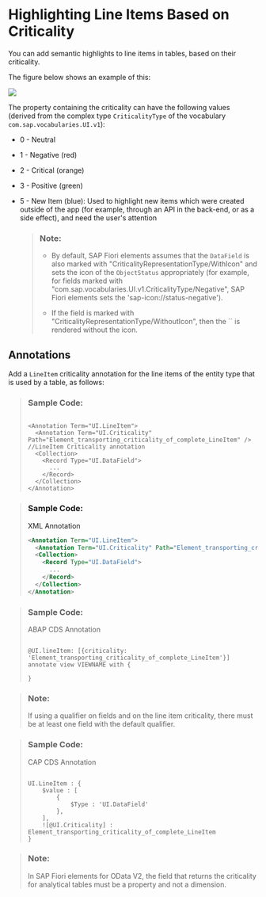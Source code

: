 <!-- loio0d501b16e43d45d0a19ae54a3be883d3 -->

# Highlighting Line Items Based on Criticality

You can add semantic highlights to line items in tables, based on their criticality.

The figure below shows an example of this:

 ![](images/Semantic_Highlighting_of_Rows_cb0f238.png) 

The property containing the criticality can have the following values \(derived from the complex type `CriticalityType` of the vocabulary `com.sap.vocabularies.UI.v1`\):

-   0 - Neutral

-   1 - Negative \(red\)

-   2 - Critical \(orange\)

-   3 - Positive \(green\)

-   5 - New Item \(blue\): Used to highlight new items which were created outside of the app \(for example, through an API in the back-end, or as a side effect\), and need the user's attention

    > ### Note:  
    > -   By default, SAP Fiori elements assumes that the `DataField` is also marked with "CriticalityRepresentationType/WithIcon" and sets the icon of the `ObjectStatus` appropriately \(for example, for fields marked with "com.sap.vocabularies.UI.v1.CriticalityType/Negative", SAP Fiori elements sets the 'sap-icon://status-negative'\).
    > 
    > -   If the field is marked with "CriticalityRepresentationType/WithoutIcon", then the `` is rendered without the icon.




<a name="loio0d501b16e43d45d0a19ae54a3be883d3__section_k1y_5xx_gqb"/>

## Annotations

Add a `LineItem` criticality annotation for the line items of the entity type that is used by a table, as follows:

> ### Sample Code:  
> ```
>               
> <Annotation Term="UI.LineItem">
>   <Annotation Term="UI.Criticality" Path="Element_transporting_criticality_of_complete_LineItem" />         //LineItem Criticality annotation
>   <Collection>
>     <Record Type="UI.DataField">
>       ...
>     </Record>
>   </Collection>
> </Annotation>
> 
> ```

> ### Sample Code:  
> XML Annotation
> 
> ```xml
> <Annotation Term="UI.LineItem">
>   <Annotation Term="UI.Criticality" Path="Element_transporting_criticality_of_complete_LineItem" />         //LineItem Criticality annotation
>   <Collection>
>     <Record Type="UI.DataField">
>       ...
>     </Record>
>   </Collection>
> </Annotation>
> ```

> ### Sample Code:  
> ABAP CDS Annotation
> 
> ```
> 
> @UI.lineItem: [{criticality: 'Element_transporting_criticality_of_complete_LineItem'}] 
> annotate view VIEWNAME with {
> 
> }
> 
> ```

> ### Note:  
> If using a qualifier on fields and on the line item criticality, there must be at least one field with the default qualifier.

> ### Sample Code:  
> CAP CDS Annotation
> 
> ```
> 
> UI.LineItem : {
>     $value : [
>         {
>             $Type : 'UI.DataField'
>         },
>     ],
>     ![@UI.Criticality] : Element_transporting_criticality_of_complete_LineItem
> }
> 
> ```

> ### Note:  
> In SAP Fiori elements for OData V2, the field that returns the criticality for analytical tables must be a property and not a dimension.

